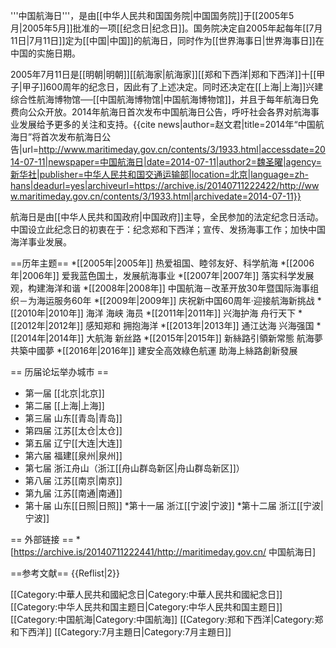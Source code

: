 '''中国航海日'''，是由[[中华人民共和国国务院|中国国务院]]于[[2005年5月|2005年5月]]批准的一项[[纪念日|纪念日]]。国务院决定自2005年起每年[[7月11日|7月11日]]定为[[中国|中国]]的航海日，同时作为[[世界海事日|世界海事日]]在中国的实施日期。

2005年7月11日是[[明朝|明朝]][[航海家|航海家]][[郑和下西洋|郑和下西洋]]十[[甲子|甲子]]600周年的纪念日，因此有了上述决定。同时还决定在[[上海|上海]]兴建综合性航海博物馆──[[中国航海博物馆|中国航海博物馆]]，并且于每年航海日免费向公众开放。2014年航海日首次发布中国航海日公告，呼吁社会各界对航海事业发展给予更多的关注和支持。<ref>{{cite news|author=赵文君|title=2014年“中国航海日”将首次发布航海日公告|url=http://www.maritimeday.gov.cn/contents/3/1933.html|accessdate=2014-07-11|newspaper=中国航海日|date=2014-07-11|author2=魏圣曜|agency=新华社|publisher=中华人民共和国交通运输部|location=北京|language=zh-hans|deadurl=yes|archiveurl=https://archive.is/20140711222422/http://www.maritimeday.gov.cn/contents/3/1933.html|archivedate=2014-07-11}}</ref>

航海日是由[[中华人民共和国政府|中国政府]]主导，全民参加的法定纪念日活动。中国设立此纪念日的初衷在于：纪念郑和下西洋；宣传、发扬海事工作；加快中国海洋事业发展。

==历年主题==
*[[2005年|2005年]] 热爱祖国、睦邻友好、科学航海
*[[2006年|2006年]] 爱我蓝色国土，发展航海事业
*[[2007年|2007年]] 落实科学发展观，构建海洋和谐
*[[2008年|2008年]] 中国航海－改革开放30年暨国际海事组织－为海运服务60年
*[[2009年|2009年]] 庆祝新中国60周年·迎接航海新挑战
*[[2010年|2010年]] 海洋 海峡 海员
*[[2011年|2011年]] 兴海护海 舟行天下
*[[2012年|2012年]] 感知郑和 拥抱海洋
*[[2013年|2013年]] 通江达海 兴海强国
*[[2014年|2014年]] 大航海 新丝路
*[[2015年|2015年]] 新絲路引領新常態 航海夢共築中國夢
*[[2016年|2016年]] 建安全高效綠色航運 助海上絲路創新發展

== 历届论坛举办城市 ==
* 第一届 [[北京|北京]]
* 第二届 [[上海|上海]]
* 第三届 山东[[青岛|青岛]]
* 第四届 江苏[[太仓|太仓]]
* 第五届 辽宁[[大连|大连]]
* 第六届 福建[[泉州|泉州]]
* 第七届 浙江舟山（浙江[[舟山群岛新区|舟山群岛新区]]）
* 第八届 江苏[[南京|南京]]
* 第九届 江苏[[南通|南通]] 
* 第十届 山东[[日照|日照]]
*第十一届 浙江[[宁波|宁波]]
*第十二届 浙江[[宁波|宁波]]

== 外部链接 ==
*[https://archive.is/20140711222441/http://maritimeday.gov.cn/ 中国航海日]

==参考文献==
{{Reflist|2}}

[[Category:中華人民共和國紀念日|Category:中華人民共和國紀念日]]
[[Category:中华人民共和国主题日|Category:中华人民共和国主题日]]
[[Category:中国航海|Category:中国航海]]
[[Category:郑和下西洋|Category:郑和下西洋]]
[[Category:7月主題日|Category:7月主題日]]